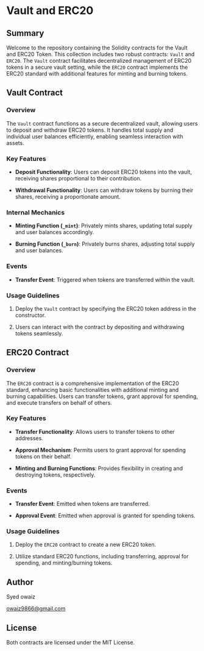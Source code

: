 # Vault and ERC20 

## Summary

Welcome to the repository containing the Solidity contracts for the Vault and ERC20 Token. This collection includes two robust contracts: `Vault` and `ERC20`. The `Vault` contract facilitates decentralized management of ERC20 tokens in a secure vault setting, while the `ERC20` contract implements the ERC20 standard with additional features for minting and burning tokens.

## Vault Contract

### Overview

The `Vault` contract functions as a secure decentralized vault, allowing users to deposit and withdraw ERC20 tokens. It handles total supply and individual user balances efficiently, enabling seamless interaction with assets.

### Key Features

- **Deposit Functionality**: Users can deposit ERC20 tokens into the vault, receiving shares proportional to their contribution.

- **Withdrawal Functionality**: Users can withdraw tokens by burning their shares, receiving a proportionate amount.

### Internal Mechanics

- **Minting Function (`_mint`)**: Privately mints shares, updating total supply and user balances accordingly.

- **Burning Function (`_burn`)**: Privately burns shares, adjusting total supply and user balances.

### Events

- **Transfer Event**: Triggered when tokens are transferred within the vault.

### Usage Guidelines

1. Deploy the `Vault` contract by specifying the ERC20 token address in the constructor.

2. Users can interact with the contract by depositing and withdrawing tokens seamlessly.

## ERC20 Contract

### Overview

The `ERC20` contract is a comprehensive implementation of the ERC20 standard, enhancing basic functionalities with additional minting and burning capabilities. Users can transfer tokens, grant approval for spending, and execute transfers on behalf of others.

### Key Features

- **Transfer Functionality**: Allows users to transfer tokens to other addresses.

- **Approval Mechanism**: Permits users to grant approval for spending tokens on their behalf.

- **Minting and Burning Functions**: Provides flexibility in creating and destroying tokens, respectively.

### Events

- **Transfer Event**: Emitted when tokens are transferred.

- **Approval Event**: Emitted when approval is granted for spending tokens.

### Usage Guidelines

1. Deploy the `ERC20` contract to create a new ERC20 token.

2. Utilize standard ERC20 functions, including transferring, approval for spending, and minting/burning tokens.

## Author 

Syed owaiz

owaiz9866@gmail.com

## License

Both contracts are licensed under the MIT License.
